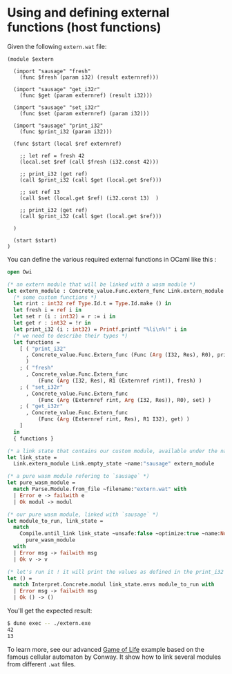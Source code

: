 # Using and defining external functions (host functions)

Given the following `extern.wat` file:

<!-- $MDX file=extern.wat -->
```wat
(module $extern

  (import "sausage" "fresh"
    (func $fresh (param i32) (result externref)))

  (import "sausage" "get_i32r"
    (func $get (param externref) (result i32)))

  (import "sausage" "set_i32r"
    (func $set (param externref) (param i32)))

  (import "sausage" "print_i32"
    (func $print_i32 (param i32)))

  (func $start (local $ref externref)

    ;; let ref = fresh 42
    (local.set $ref (call $fresh (i32.const 42)))

    ;; print_i32 (get ref)
    (call $print_i32 (call $get (local.get $ref)))

    ;; set ref 13
    (call $set (local.get $ref) (i32.const 13)  )

    ;; print_i32 (get ref)
    (call $print_i32 (call $get (local.get $ref)))

  )

  (start $start)
)
```

You can define the various required external functions in OCaml like this :

<!-- $MDX file=extern.ml -->
```ocaml
open Owi

(* an extern module that will be linked with a wasm module *)
let extern_module : Concrete_value.Func.extern_func Link.extern_module =
  (* some custom functions *)
  let rint : int32 ref Type.Id.t = Type.Id.make () in
  let fresh i = ref i in
  let set r (i : int32) = r := i in
  let get r : int32 = !r in
  let print_i32 (i : int32) = Printf.printf "%li\n%!" i in
  (* we need to describe their types *)
  let functions =
    [ ( "print_i32"
      , Concrete_value.Func.Extern_func (Func (Arg (I32, Res), R0), print_i32)
      )
    ; ( "fresh"
      , Concrete_value.Func.Extern_func
          (Func (Arg (I32, Res), R1 (Externref rint)), fresh) )
    ; ( "set_i32r"
      , Concrete_value.Func.Extern_func
          (Func (Arg (Externref rint, Arg (I32, Res)), R0), set) )
    ; ( "get_i32r"
      , Concrete_value.Func.Extern_func
          (Func (Arg (Externref rint, Res), R1 I32), get) )
    ]
  in
  { functions }

(* a link state that contains our custom module, available under the name `sausage` *)
let link_state =
  Link.extern_module Link.empty_state ~name:"sausage" extern_module

(* a pure wasm module refering to `sausage` *)
let pure_wasm_module =
  match Parse.Module.from_file ~filename:"extern.wat" with
  | Error e -> failwith e
  | Ok modul -> modul

(* our pure wasm module, linked with `sausage` *)
let module_to_run, link_state =
  match
    Compile.until_link link_state ~unsafe:false ~optimize:true ~name:None
      pure_wasm_module
  with
  | Error msg -> failwith msg
  | Ok v -> v

(* let's run it ! it will print the values as defined in the print_i32 function *)
let () =
  match Interpret.Concrete.modul link_state.envs module_to_run with
  | Error msg -> failwith msg
  | Ok () -> ()
```

You'll get the expected result:

```sh
$ dune exec -- ./extern.exe
42
13
```

To learn more, see our advanced [Game of Life] example
based on the famous cellular automaton by Conway. It show how to link several modules from different `.wat` files.

[Game of Life]: ./life_game

